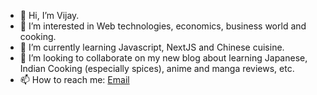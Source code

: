 - 👋 Hi, I’m Vijay.
- 👀 I’m interested in Web technologies, economics, business world and cooking.
- 🌱 I’m currently learning Javascript, NextJS and Chinese cuisine.
- 💞️ I’m looking to collaborate on my new blog about learning Japanese, Indian Cooking (especially spices), anime and manga reviews, etc.
- 📫 How to reach me: <a href="mailto:vijay1403@protonmail.com">Email</a>

<!---
vsaw1403/vsaw1403 is a ✨ special ✨ repository because its `README.md` (this file) appears on your GitHub profile.
You can click the Preview link to take a look at your changes.
--->
